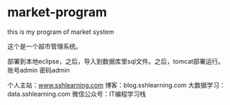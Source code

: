 # market-program
this is my program of market system

这个是一个超市管理系统。

部署到本地eclipse，之后，导入到数据库里sql文件。之后，tomcat部署运行。
账号admin
密码admin


个人主站：www.sshlearning.com
博客：blog.sshlearning.com
大数据学习：data.sshlearning.com
微信公众号：IT编程学习栈
